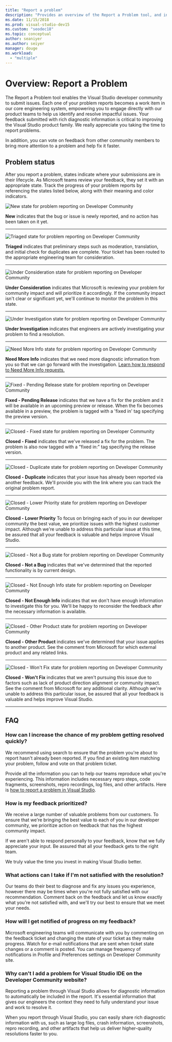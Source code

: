 ```yaml
---
title: "Report a problem"
description: "Provides an overview of the Report a Problem tool, and includes problem states and definitions"
ms.date: 11/15/2018
ms.prod: visual-studio-dev15
ms.custom: "seodec18"
ms.topic: conceptual
author: seaniyer
ms.author: seiyer
manager: douge
ms.workload:
  - "multiple"
---
```

# Overview: Report a Problem

The Report a Problem tool enables the Visual Studio developer community to submit issues. Each one of your problem reports becomes a work item in our core engineering system, empowering you to engage directly with our product teams to help us identify and resolve impactful issues. Your feedback submitted with rich diagnostic information is critical to improving the Visual Studio product family. We really appreciate you taking the time to report problems.

In addition, you can vote on feedback from other community members to bring more attention to a problem and help fix it faster.

## Problem status

After you report a problem, states indicate where your submissions are in their lifecycle. As Microsoft teams review your feedback, they set it with an appropriate state.  Track the progress of your problem reports by referencing the states listed below, along with their meaning and color indicators.

![New state for problem reporting on Developer Community](../ide/media/ProblemStates/New.jpg)

**New** indicates that the bug or issue is newly reported, and no action has been taken on it yet.

- - -

![Triaged state for problem reporting on Developer Community](../ide/media/ProblemStates/Triaged.jpg)

**Triaged** indicates that preliminary steps such as moderation, translation, and  initial check for duplicates are  complete. Your ticket has been routed to the appropriate engineering team for consideration.

- - -

![Under Consideration state for problem reporting on Developer Community](../ide/media/ProblemStates/UnderConsideration.jpg)

**Under Consideration** indicates that Microsoft is reviewing your problem for community impact and will prioritize it accordingly. If the community impact isn't clear or significant yet, we'll continue to monitor the problem in this state.

- - -

![Under Investigation state for problem reporting on Developer Community](../ide/media/ProblemStates/UnderInvestigation.jpg)

**Under Investigation** indicates that engineers are actively investigating your problem to find a resolution.

- - -

![Need More Info state for problem reporting on Developer Community](../ide/media/ProblemStates/NeedMoreInfo.jpg)

**Need More Info** indicates that we need more diagnostic information from you so that we can go forward with the investigation.  [Learn how to respond to Need More Info requests.](./how-to-report-a-problem-with-visual-studio-2017.md#when-further-information-is-needed-need-more-info)

- - -

![Fixed - Pending Release state for problem reporting on Developer Community](../ide/media/ProblemStates/FixedPendingRelease.jpg)

**Fixed - Pending Release** indicates that we have a fix for the problem and it will be available in an upcoming preview or release.  When the fix becomes available in a preview, the problem is tagged with a 'fixed in' tag specifying the preview version.

- - -

![Closed - Fixed state for problem reporting on Developer Community](../ide/media/ProblemStates/ClosedFixed.jpg) 

**Closed - Fixed** indicates that we've released a fix for the problem. The problem is also now tagged with a "fixed in:" tag specifying the release version.

- - -

![Closed - Duplicate state for problem reporting on Developer Community](../ide/media/ProblemStates/ClosedDuplicate.jpg)

**Closed - Duplicate** indicates that your issue has already been reported via another feedback. We'll provide you with the link where you can track the original problem report.

- - -

![Closed - Lower Priority state for problem reporting on Developer Community](../ide/media/ProblemStates/ClosedLowerPriority.jpg)

**Closed - Lower Priority** To focus on bringing each of you in our developer community the best value, we prioritize issues with the highest customer impact. Although we're unable to address this particular issue at this time, be assured that all your feedback is valuable and helps improve Visual Studio.

- - -

![Closed - Not a Bug state for problem reporting on Developer Community](../ide/media/ProblemStates/ClosedNotaBug.jpg)

**Closed - Not a Bug**  indicates that we've determined that the reported functionality is by current design.

- - -

![Closed - Not Enough Info state for problem reporting on Developer Community](../ide/media/ProblemStates/ClosedNotEnoughInfo.jpg)

**Closed - Not Enough Info** indicates that we don't have enough information to investigate this for you. We'll be happy to reconsider the feedback after the necessary information is available.

- - -

![Closed - Other Product state for problem reporting on Developer Community](../ide/media/ProblemStates/ClosedOtherProduct.jpg)

**Closed - Other Product** indicates we've determined that your issue applies to another product. See the comment from Microsoft for which external product and any related links.

- - -

![Closed - Won't Fix state for problem reporting on Developer Community](../ide/media/ProblemStates/ClosedWontFix.jpg)

**Closed - Won't Fix** indicates that we aren't pursuing this issue due to factors such as lack of product direction alignment or community impact. See the comment from Microsoft for any additional clarity.  Although we're unable to address this particular issue, be assured that all your feedback is valuable and helps improve Visual Studio.

- - -

## FAQ

### How can I increase the chance of my problem getting resolved quickly?

We recommend using search to ensure that the problem you're about to report hasn't already been reported. If you find an existing item matching your problem, follow and vote on that problem ticket.

 Provide all the information you can to help our teams reproduce what you're experiencing.  This information includes  necessary repro steps, code fragments, screenshots, repro recordings, log files, and other artifacts.  Here is [how to report a problem in Visual Studio](./how-to-report-a-problem-with-visual-studio-2017.md).

### How is my feedback prioritized?

We receive a large number of valuable problems from our customers. To ensure that we're bringing the best value to each of you in our developer community, we prioritize action on feedback that has the highest community impact.

If we aren't able to respond personally to your feedback, know that we fully appreciate your input. Be assured that all your feedback gets to the right team.

We truly value the time you invest in making Visual Studio better.

### What actions can I take if I'm not satisfied with the resolution?

Our teams do their best to diagnose and fix any issues you experience, however there may be times when you're not fully satisfied with our recommendation. Comment back on the feedback and let us know exactly what you're not satisfied with, and we'll try our best to ensure that we meet your needs.

### How will I get notified of progress on my feedback?

Microsoft engineering teams will communicate with you by commenting on the feedback ticket and changing the state of your ticket as they make progress. Watch for e-mail notifications that are sent when  ticket state changes or a comment is posted.  You can manage frequency of notifications in Profile and Preferences settings on Developer Community site.

### Why can't I add a problem for Visual Studio IDE on the Developer Community website?

Reporting a problem through Visual Studio allows for diagnostic information to automatically be included in the report. It's essential information that gives our engineers the context they need to fully understand your issue and work to resolve it.

When you report through Visual Studio, you can easily share rich diagnostic information with us, such as large log files, crash information, screenshots, repro recording, and other artifacts that help us deliver higher-quality resolutions faster to you.